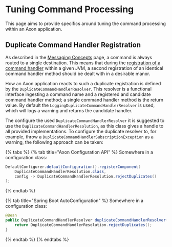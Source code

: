 # Tuning Command Processing

This page aims to provide specifics around tuning the command processing within an Axon application.

## Duplicate Command Handler Registration

As described in the [Messaging Concepts](../messaging-concepts/#commands) page, a command is always routed to a single destination. This means that during the [registration of a command handler](../command-handling/command-model-configuration.md#registering-a-command-handler) within a given JVM, a second registration of an identical command handler method should be dealt with in a desirable manor.

How an Axon application reacts to such a duplicate registration is defined by the `DuplicateCommandHandlerResolver`. This resolver is a functional interface ingesting a command name and a registered and candidate command handler method; a single command handler method is the return value. By default the `LoggingDuplicateCommandHandlerResolver` is used, which will logs a warning and returns the candidate handler.

The configure the used `DuplicateCommandHandlerResolver` it is suggested to use the `DuplicateCommandHandlerResolution`, as this class gives a handle to all provided implementations. To configure the duplicate resolver to, for example, throw a `DuplicateCommandHandlerSubscriptionException` as a warning, the following approach can be taken:

{% tabs %}
{% tab title="Axon Configuration API" %}
Somewhere in a configuration class:

```java
DefaultConfigurer.defaultConfiguration().registerComponent(
    DuplicateCommandHandlerResolution.class,
    config -> DuplicateCommandHandlerResolution.rejectDuplicates()
);
```
{% endtab %}

{% tab title="Spring Boot AutoConfiguration" %}
Somewhere in a configuration class:

```java
@Bean
public DuplicateCommandHandlerResolver duplicateCommandHandlerResolver() {
    return DuplicateCommandHandlerResolution.rejectDuplicates();
}
```
{% endtab %}
{% endtabs %}

